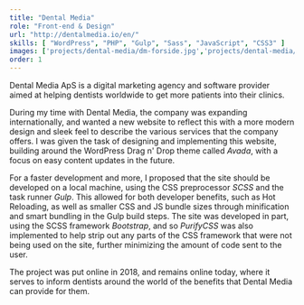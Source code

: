 ```yaml
---
title: "Dental Media"
role: "Front-end & Design"
url: "http://dentalmedia.io/en/"
skills: [ "WordPress", "PHP", "Gulp", "Sass", "JavaScript", "CSS3" ]
images: ['projects/dental-media/dm-forside.jpg','projects/dental-media/dm-header.jpg','projects/dental-media/dm-readmore.jpg','projects/dental-media/dm-steps.jpg']
order: 1
---
```


Dental Media ApS is a digital marketing agency and software provider aimed at helping dentists worldwide to get more patients into their clinics.

During my time with Dental Media, the company was expanding internationally, and wanted a new website to reflect this with a more modern design and sleek feel to describe the various services that the company offers. I was given the task of designing and implementing this website, building around the WordPress Drag n' Drop theme called _Avada_, with a focus on easy content updates in the future.

For a faster development and more, I proposed that the site should be developed on a local machine, using the CSS preprocessor _SCSS_ and the task runner _Gulp_. This allowed for both developer benefits, such as Hot Reloading, as well as smaller CSS and JS bundle sizes through minification and smart bundling in the Gulp build steps. The site was developed in part, using the SCSS framework _Bootstrap_, and so _PurifyCSS_ was also implemented to help strip out any parts of the CSS framework that were not being used on the site, further minimizing the amount of code sent to the user.

The project was put online in 2018, and remains online today, where it serves to inform dentists around the world of the benefits that Dental Media can provide for them.
